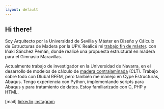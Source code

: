 ```yaml
---
layout: default
---
```

## Hi there!

Soy Arquitecto por la Universidad de Sevilla y Máster en Diseño y Cálculo de Estructuras de Madera por la UPV.
Realicé mi [trabajo fin de máster](./tfm.html). con Iñaki Sánchez Pemán, donde realicé una propuesta estructural en madera para el Gimnasio Maravillas.

Actualmente trabajo de investigador en la Universidad de Navarra, en el desarrollo de modelos de cálculo de [madera contralaminada](./clt.html) (CLT).
Trabajo sobre todo con Dlubal RFEM, pero también me manejo en Cype Estructuras, Abaqus.
Tengo experiencia con Python, implementando scripts para Abaqus y para tratamiento de datos. Estoy familiarizado con C, PHP y HTML.

[mail]  [linkedin](https://www.linkedin.com/in/glezsernapablo/)  [instagram](https://www.instagram.com/pabgser/)




